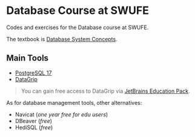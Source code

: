 # Database Course at SWUFE

Codes and exercises for the Database course at SWUFE.

The textbook is [Database System Concepts](https://www.db-book.com/).

## Main Tools

- [PostgreSQL 17](https://www.postgresql.org/)
- [DataGrip](https://www.jetbrains.com/datagrip/)

> You can gain free access to DataGrip via [JetBrains Education Pack](https://www.jetbrains.com/community/education/#students).

As for database management tools, other alternatives:

- Navicat (_one year free for edu users_)
- DBeaver (_free_)
- HediSQL (_free_)

